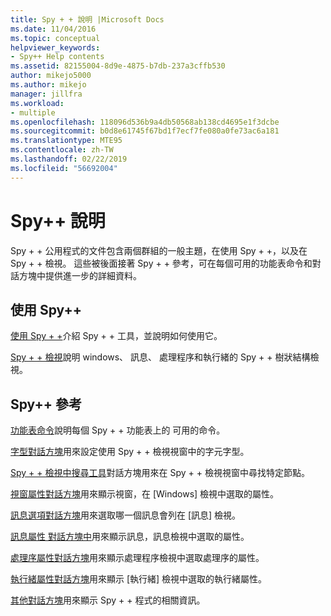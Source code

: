 ```yaml
---
title: Spy + + 說明 |Microsoft Docs
ms.date: 11/04/2016
ms.topic: conceptual
helpviewer_keywords:
- Spy++ Help contents
ms.assetid: 82155004-8d9e-4875-b7db-237a3cffb530
author: mikejo5000
ms.author: mikejo
manager: jillfra
ms.workload:
- multiple
ms.openlocfilehash: 118096d536b9a4db50568ab138cd4695e1f3dcbe
ms.sourcegitcommit: b0d8e61745f67bd1f7ecf7fe080a0fe73ac6a181
ms.translationtype: MTE95
ms.contentlocale: zh-TW
ms.lasthandoff: 02/22/2019
ms.locfileid: "56692004"
---
```

# <a name="spy-help"></a>Spy++ 說明
Spy + + 公用程式的文件包含兩個群組的一般主題，在使用 Spy + +，以及在 Spy + + 檢視。 這些被後面接著 Spy + + 參考，可在每個可用的功能表命令和對話方塊中提供進一步的詳細資料。

## <a name="using-spy"></a>使用 Spy++
 [使用 Spy + +](../debugger/using-spy-increment.md)介紹 Spy + + 工具，並說明如何使用它。

 [Spy + + 檢視](../debugger/spy-increment-views.md)說明 windows、 訊息、 處理程序和執行緒的 Spy + + 樹狀結構檢視。

## <a name="spy-reference"></a>Spy++ 參考
 [功能表命令](../debugger/menu-commands.md)說明每個 Spy + + 功能表上的 可用的命令。

 [字型對話方塊](../debugger/font-dialog-box-microsoft-spy-increment-help.md)用來設定使用 Spy + + 檢視視窗中的字元字型。

 [Spy + + 檢視中搜尋工具](../debugger/search-tools-for-spy-increment-views.md)對話方塊用來在 Spy + + 檢視視窗中尋找特定節點。

 [視窗屬性對話方塊](../debugger/window-properties-dialog-box.md)用來顯示視窗，在 [Windows] 檢視中選取的屬性。

 [訊息選項對話方塊](../debugger/message-options-dialog-box.md)用來選取哪一個訊息會列在 [訊息] 檢視。

 [訊息屬性 對話方塊中](../debugger/message-properties-dialog-box.md)用來顯示訊息，訊息檢視中選取的屬性。

 [處理序屬性對話方塊](../debugger/process-properties-dialog-box.md)用來顯示處理程序檢視中選取處理序的屬性。

 [執行緒屬性對話方塊](../debugger/thread-properties-dialog-box.md)用來顯示 [執行緒] 檢視中選取的執行緒屬性。

 [其他對話方塊](../debugger/other-dialog-boxes.md)用來顯示 Spy + + 程式的相關資訊。